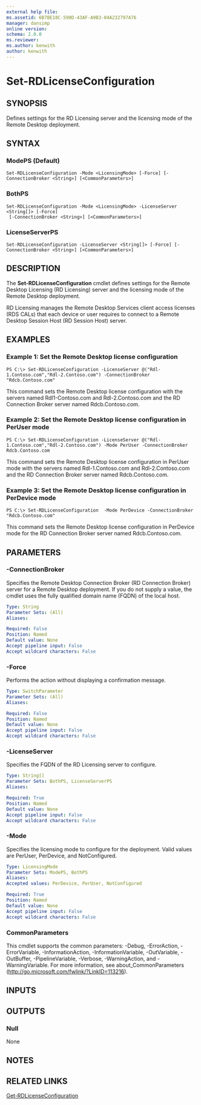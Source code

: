 ```yaml
---
external help file: 
ms.assetid: 6B7BE18C-590D-43AF-A9B3-04A232797A76
manager: dansimp
online version: 
schema: 2.0.0
ms.reviewer:
ms.author: kenwith
author: kenwith
---
```


# Set-RDLicenseConfiguration

## SYNOPSIS
Defines settings for the RD Licensing server and the licensing mode of the Remote Desktop deployment.

## SYNTAX

### ModePS (Default)
```
Set-RDLicenseConfiguration -Mode <LicensingMode> [-Force] [-ConnectionBroker <String>] [<CommonParameters>]
```

### BothPS
```
Set-RDLicenseConfiguration -Mode <LicensingMode> -LicenseServer <String[]> [-Force]
 [-ConnectionBroker <String>] [<CommonParameters>]
```

### LicenseServerPS
```
Set-RDLicenseConfiguration -LicenseServer <String[]> [-Force] [-ConnectionBroker <String>] [<CommonParameters>]
```

## DESCRIPTION
The **Set-RDLicenseConfiguration** cmdlet defines settings for the Remote Desktop Licensing (RD Licensing) server and the licensing mode of the Remote Desktop deployment.

RD Licensing manages the Remote Desktop Services client access licenses (RDS CALs) that each device or user requires to connect to a Remote Desktop Session Host (RD Session Host) server.

## EXAMPLES

### Example 1: Set the Remote Desktop license configuration
```
PS C:\> Set-RDLicenseConfiguration -LicenseServer @("Rdl-1.Contoso.com","Rdl-2.Contoso.com") -ConnectionBroker "Rdcb.Contoso.com"
```

This command sets the Remote Desktop license configuration with the servers named Rdl1-Contoso.com and Rdl-2.Contoso.com and the RD Connection Broker server named Rdcb.Contoso.com.

### Example 2: Set the Remote Desktop license configuration in PerUser mode
```
PS C:\> Set-RDLicenseConfiguration -LicenseServer @("Rdl-1.Contoso.com","Rdl-2.Contoso.com") -Mode PerUser -ConnectionBroker Rdcb.Contoso.com
```

This command sets the Remote Desktop license configuration in PerUser mode with the servers named Rdl-1.Contoso.com and Rdl-2.Contoso.com and the RD Connection Broker server named Rdcb.Contoso.com.

### Example 3: Set the Remote Desktop license configuration in PerDevice mode
```
PS C:\> Set-RDLicenseConfiguration  -Mode PerDevice -ConnectionBroker "Rdcb.Contoso.com"
```

This command sets the Remote Desktop license configuration in PerDevice mode for the RD Connection Broker server named Rdcb.Contoso.com.

## PARAMETERS

### -ConnectionBroker
Specifies the Remote Desktop Connection Broker (RD Connection Broker) server for a Remote Desktop deployment.
If you do not supply a value, the cmdlet uses the fully qualified domain name (FQDN) of the local host.

```yaml
Type: String
Parameter Sets: (All)
Aliases: 

Required: False
Position: Named
Default value: None
Accept pipeline input: False
Accept wildcard characters: False
```

### -Force
Performs the action without displaying a confirmation message.

```yaml
Type: SwitchParameter
Parameter Sets: (All)
Aliases: 

Required: False
Position: Named
Default value: None
Accept pipeline input: False
Accept wildcard characters: False
```

### -LicenseServer
Specifies the FQDN of the RD Licensing server to configure.

```yaml
Type: String[]
Parameter Sets: BothPS, LicenseServerPS
Aliases: 

Required: True
Position: Named
Default value: None
Accept pipeline input: False
Accept wildcard characters: False
```

### -Mode
Specifies the licensing mode to configure for the deployment.
Valid values are PerUser, PerDevice, and NotConfigured.

```yaml
Type: LicensingMode
Parameter Sets: ModePS, BothPS
Aliases: 
Accepted values: PerDevice, PerUser, NotConfigured

Required: True
Position: Named
Default value: None
Accept pipeline input: False
Accept wildcard characters: False
```

### CommonParameters
This cmdlet supports the common parameters: -Debug, -ErrorAction, -ErrorVariable, -InformationAction, -InformationVariable, -OutVariable, -OutBuffer, -PipelineVariable, -Verbose, -WarningAction, and -WarningVariable. For more information, see about_CommonParameters (http://go.microsoft.com/fwlink/?LinkID=113216).

## INPUTS

## OUTPUTS

### Null
None

## NOTES

## RELATED LINKS

[Get-RDLicenseConfiguration](./Get-RDLicenseConfiguration.md)
